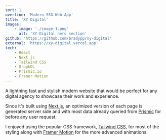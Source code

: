 ```yaml
---
sort: 1
overline: 'Modern SSG Web-App'
title: 'XY Digital'
images:
    - image: './image-1.png'
      alt: 'XY-Digital hero section'
github: 'https://github.com/bradypp/xy-digital'
external: 'https://xy-digital.vercel.app'
tech:
    - React
    - Next.js
    - Tailwind CSS
    - GraphQL
    - Prismic.io
    - Framer Motion
---
```


A lightning fast and stylish modern website that would be perfect for any digital agency to showcase their work and experience.

Since it's built using [Next.js](https://nextjs.org/), an optimized version of each page is generated server side and with most data already queried from [Prismic](https://prismic.io) for before any user request.

I enjoyed using the popular CSS framework, [Tailwind CSS](https://tailwindcss.com/), for most of the styling along with [Framer Motion](https://www.framer.com/motion/) for the more advanced animations.
